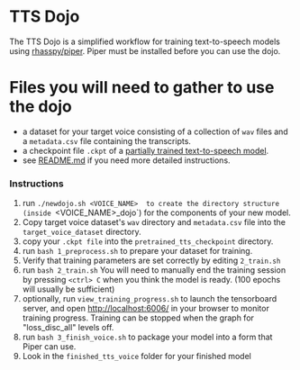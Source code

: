 # TTS Dojo

The TTS Dojo is a simplified workflow for training text-to-speech models using [rhasspy/piper](https://github.com/rhasspy/piper).
Piper must be installed before you can use the dojo.

# Files you will need to gather to use the dojo
- a dataset for your target voice consisting of a collection of `wav` files and a `metadata.csv` file containing the transcripts.
- a checkpoint file `.ckpt` of a [partially trained text-to-speech model](https://huggingface.co/datasets/rhasspy/piper-checkpoints/tree/main).
- see [README.md](README.md) if you need more detailed instructions.

### Instructions
1. run `./newdojo.sh <VOICE_NAME>  to create the directory structure (inside `<VOICE_NAME>_dojo`)  for the components of your new model.
2. Copy target voice dataset's `wav` directory and `metadata.csv` file into the `target_voice_dataset` directory.
3. copy your  `.ckpt file` into the `pretrained_tts_checkpoint` directory. 
4. run `bash 1_preprocess.sh` to prepare your dataset for training.
5. Verify that training parameters are set correctly by editing `2_train.sh`
6. run `bash 2_train.sh`  You will need to manually end the training session by pressing `<ctrl> C` when you think the model is ready. (100 epochs will usually be sufficient)
7. optionally, run `view_training_progress.sh` to launch the tensorboard server, and open [http://localhost:6006/](http://localhost:6006/) in your browser to monitor training progress.  Training can be stopped when the graph for "loss_disc_all" levels off.
8. run `bash 3_finish_voice.sh` to package your model into a form that Piper can use.
9. Look in the `finished_tts_voice` folder for your finished model

  
  


